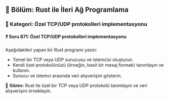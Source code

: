 ## 📘 Bölüm: Rust ile İleri Ağ Programlama
### 🔹 Kategori: Özel TCP/UDP protokolleri implementasyonu
#### ❓ Soru 871: Özel TCP/UDP protokolleri implementasyonu

Aşağıdakileri yapan bir Rust programı yazın:

- Temel bir TCP veya UDP sunucusu ve istemcisi oluşturun.
- Kendi özel protokolünüzü (örneğin, basit bir mesaj formatı) tanımlayın ve kullanın.
- Sunucu ve istemci arasında veri alışverişini gösterin.

🔧 **Görev:** Rust ile özel bir TCP veya UDP protokolü tanımlayın ve veri alışverişini örnekleyin.
